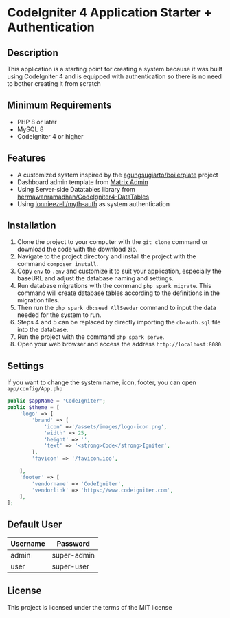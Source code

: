 # CodeIgniter 4 Application Starter + Authentication

## Description
This application is a starting point for creating a system because it was built using CodeIgniter 4 and is equipped with authentication so there is no need to bother creating it from scratch

## Minimum Requirements
- PHP 8 or later
- MySQL 8
- CodeIgniter 4 or higher


## Features
- A customized system inspired by the <a href="https://github.com/agungsugiarto/boilerplate">agungsugiarto/boilerplate</a> project
- Dashboard admin template from <a href="https://github.com/wrappixel/matrix-admin-bt5">Matrix Admin</a>
- Using Server-side Datatables library from <a href="https://github.com/hermawanramadhan/CodeIgniter4-DataTables"> hermawanramadhan/CodeIgniter4-DataTables</a>
- Using <a href="https://github.com/lonnieezell/myth-auth">lonnieezell/myth-auth</a> as system authentication

## Installation

1. Clone the project to your computer with the `git clone` command or download the code with the download zip.
2. Navigate to the project directory and install the project with the command `composer install`.
3. Copy `env` to `.env` and customize it to suit your application, especially the baseURL and adjust the database naming and settings.
4. Run database migrations with the command `php spark migrate`. This command will create database tables according to the definitions in the migration files.
5. Then run the `php spark db:seed AllSeeder` command to input the data needed for the system to run.
6. Steps 4 and 5 can be replaced by directly importing the `db-auth.sql` file into the database.
7. Run the project with the command `php spark serve`.
8. Open your web browser and access the address `http://localhost:8080`.


## Settings
If you want to change the system name, icon, footer, you can open `app/config/App.php`

```php
public $appName = 'CodeIgniter';
public $theme = [
    'logo' => [
        'brand' => [
            'icon' =>'/assets/images/logo-icon.png',
            'width' => 25,
            'height' => '',
            'text' => '<strong>Code</strong>Igniter',
        ],
        'favicon' => '/favicon.ico',

    ],
    'footer' => [
        'vendorname' => 'CodeIgniter',
        'vendorlink' => 'https://www.codeigniter.com',
    ],
];
```

## Default User

| Username  | Password |
| --------- | --------- |
| admin  | super-admin  |
| user | super-user  |

## License
This project is licensed under the terms of the MIT license